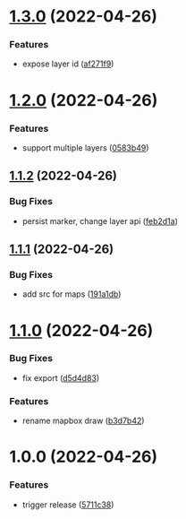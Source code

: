 # [1.3.0](https://github.com/flying-dice/mapbox-toolkit/compare/v1.2.0...v1.3.0) (2022-04-26)


### Features

* expose layer id ([af271f9](https://github.com/flying-dice/mapbox-toolkit/commit/af271f985732348552ec429091a2d9296e32f700))

# [1.2.0](https://github.com/flying-dice/mapbox-toolkit/compare/v1.1.2...v1.2.0) (2022-04-26)


### Features

* support multiple layers ([0583b49](https://github.com/flying-dice/mapbox-toolkit/commit/0583b49f0e0620c7aafc1db39dfe2542801fabf6))

## [1.1.2](https://github.com/flying-dice/mapbox-toolkit/compare/v1.1.1...v1.1.2) (2022-04-26)


### Bug Fixes

* persist marker, change layer api ([feb2d1a](https://github.com/flying-dice/mapbox-toolkit/commit/feb2d1aeb1078516e9da11a2454de9173ec0919c))

## [1.1.1](https://github.com/flying-dice/mapbox-toolkit/compare/v1.1.0...v1.1.1) (2022-04-26)


### Bug Fixes

* add src for maps ([191a1db](https://github.com/flying-dice/mapbox-toolkit/commit/191a1dba5003f751fef9643270ed064527d2e8bb))

# [1.1.0](https://github.com/flying-dice/mapbox-toolkit/compare/v1.0.0...v1.1.0) (2022-04-26)


### Bug Fixes

* fix export ([d5d4d83](https://github.com/flying-dice/mapbox-toolkit/commit/d5d4d830d882e2d4519a2a9d71f06b848ac333e9))


### Features

* rename mapbox draw ([b3d7b42](https://github.com/flying-dice/mapbox-toolkit/commit/b3d7b42c7c83bc2561f6201381f4ab9e67df776d))

# 1.0.0 (2022-04-26)


### Features

* trigger release ([5711c38](https://github.com/flying-dice/mapbox-toolkit/commit/5711c3828376f4fb4c9a9bced43a70eeb92b5e41))
